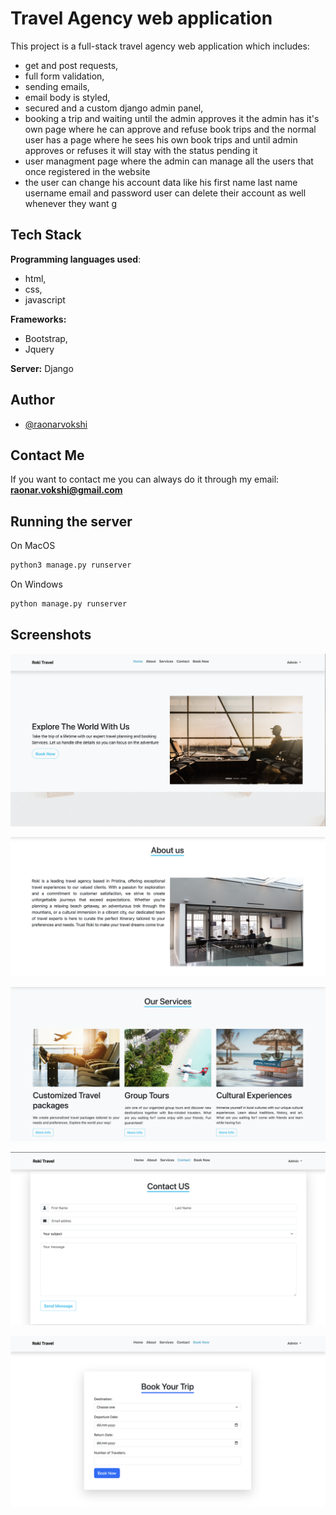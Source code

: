 
# Travel Agency web application

This project is a full-stack travel agency web application which includes: 
- get and post requests, 
- full form validation, 
- sending emails, 
- email body is styled, 
- secured and a custom django admin panel, 
- booking a trip and waiting until the admin approves it the admin has it's own page where he can approve and refuse book trips and the normal user has a page where he sees his own book trips and until admin approves or refuses it will stay with the status pending it 
- user managment page where the admin can manage all the users that once registered in the website 
- the user can change his account data like his first name last name username email and password user can delete their account as well whenever they want
g

## Tech Stack

**Programming languages used**: 
* html, 
* css, 
* javascript

**Frameworks:** 
* Bootstrap, 
* Jquery


**Server:** Django

## Author

- [@raonarvokshi](https://www.github.com/RokiPR)


## Contact Me

If you want to contact me you can always do it through my email:
**raonar.vokshi@gmail.com**
## Running the server

On MacOS
```bash
python3 manage.py runserver
```

On Windows
```bash
python manage.py runserver
```
## Screenshots

![App Screenshot](landing_page.png)

![App Screenshot](about_us_page.png)

![App Screenshot](our_services_page.png)

![App Screenshot](contact_us_page.png)

![App Screenshot](book_your_trip_page.png)